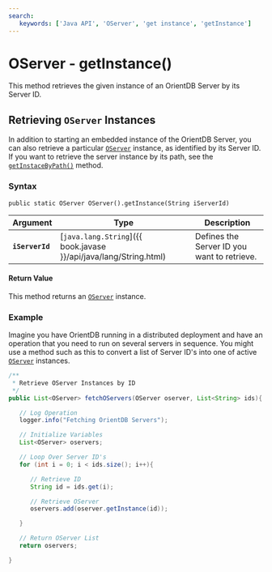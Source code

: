 ```yaml
---
search:
   keywords: ['Java API', 'OServer', 'get instance', 'getInstance']
---
```


# OServer - getInstance()

This method retrieves the given instance of an OrientDB Server by its Server ID.

## Retrieving `OServer` Instances

In addition to starting an embedded instance of the OrientDB Server, you can also retrieve a particular [`OServer`](../OServer.md) instance, as identified by its Server ID.  If you want to retrieve the server instance by its path, see the [`getInstaceByPath()`](getInstanceByPath.md) method.

### Syntax

```
public static OServer OServer().getInstance(String iServerId)
```

| Argument | Type | Description |
|---|---|---|
| **`iServerId`** | [`java.lang.String`]({{ book.javase }}/api/java/lang/String.html) | Defines the Server ID you want to retrieve. |

#### Return Value

This method returns an [`OServer`](../OServer.md) instance.

### Example

Imagine you have OrientDB running in a distributed deployment and have an operation that you need to run on several servers in sequence.  You might use a method such as this to convert a list of Server ID's into one of active [`OServer`](../OServer.md) instances.

```java
/**
 * Retrieve OServer Instances by ID
 */
public List<OServer> fetchOServers(OServer oserver, List<String> ids){

   // Log Operation
   logger.info("Fetching OrientDB Servers");

   // Initialize Variables
   List<OServer> oservers;

   // Loop Over Server ID's
   for (int i = 0; i < ids.size(); i++){

      // Retrieve ID
      String id = ids.get(i);

	  // Retrieve OServer
	  oservers.add(oserver.getInstance(id));

   }

   // Return OServer List
   return oservers;

}
```
